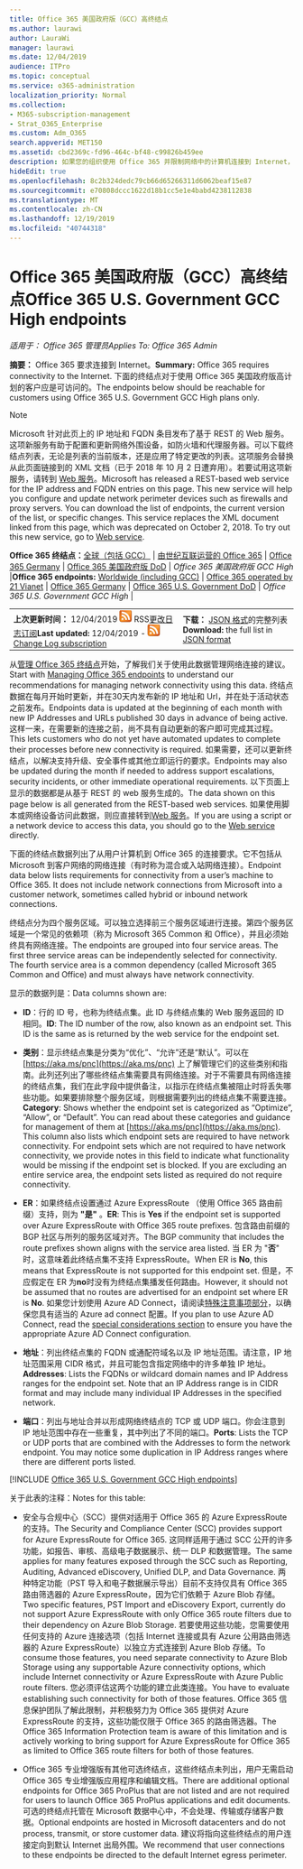 ```yaml
---
title: Office 365 美国政府版（GCC）高终结点
ms.author: laurawi
author: LauraWi
manager: laurawi
ms.date: 12/04/2019
audience: ITPro
ms.topic: conceptual
ms.service: o365-administration
localization_priority: Normal
ms.collection:
- M365-subscription-management
- Strat_O365_Enterprise
ms.custom: Adm_O365
search.appverid: MET150
ms.assetid: cbd2369c-fd96-464c-bf48-c99826b459ee
description: 如果您的组织使用 Office 365 并限制网络中的计算机连接到 Internet，则在下面将找到应包含在出站允许列表中的终结点（Fqdn、端口、Url、IPv4 和 IPv6 地址范围），以确保您的计算机可以成功使用 Office 365。
hideEdit: true
ms.openlocfilehash: 8c2b324dedc79cb66d65266311d6062beaf15e87
ms.sourcegitcommit: e70808dccc1622d18b1cc5e1e4babd4238112838
ms.translationtype: MT
ms.contentlocale: zh-CN
ms.lasthandoff: 12/19/2019
ms.locfileid: "40744318"
---
```

# <a name="office-365-us-government-gcc-high-endpoints"></a><span data-ttu-id="1d74f-103">Office 365 美国政府版（GCC）高终结点</span><span class="sxs-lookup"><span data-stu-id="1d74f-103">Office 365 U.S. Government GCC High endpoints</span></span>

 <span data-ttu-id="1d74f-104">*适用于： Office 365 管理员*</span><span class="sxs-lookup"><span data-stu-id="1d74f-104">*Applies To: Office 365 Admin*</span></span>

<span data-ttu-id="1d74f-105">**摘要：** Office 365 要求连接到 Internet。</span><span class="sxs-lookup"><span data-stu-id="1d74f-105">**Summary:** Office 365 requires connectivity to the Internet.</span></span> <span data-ttu-id="1d74f-106">下面的终结点对于使用 Office 365 美国政府版高计划的客户应是可访问的。</span><span class="sxs-lookup"><span data-stu-id="1d74f-106">The endpoints below should be reachable for customers using Office 365 U.S. Government GCC High plans only.</span></span>
  
> [!NOTE]
> <span data-ttu-id="1d74f-p102">Microsoft 针对此页上的 IP 地址和 FQDN 条目发布了基于 REST 的 Web 服务。这项新服务有助于配置和更新网络外围设备，如防火墙和代理服务器。可以下载终结点列表，无论是列表的当前版本，还是应用了特定更改的列表。这项服务会替换从此页面链接到的 XML 文档（已于 2018 年 10 月 2 日遭弃用）。若要试用这项新服务，请转到 [Web 服务](office-365-ip-web-service.md)。</span><span class="sxs-lookup"><span data-stu-id="1d74f-p102">Microsoft has released a REST-based web service for the IP address and FQDN entries on this page. This new service will help you configure and update network perimeter devices such as firewalls and proxy servers. You can download the list of endpoints, the current version of the list, or specific changes. This service replaces the XML document linked from this page, which was deprecated on October 2, 2018. To try out this new service, go to [Web service](office-365-ip-web-service.md).</span></span>
  
 <span data-ttu-id="1d74f-112">**Office 365 终结点：**[全球（包括 GCC）](urls-and-ip-address-ranges.md) | [由世纪互联运营的 Office 365](urls-and-ip-address-ranges-21vianet.md)  | [Office 365 Germany](office-365-germany-endpoints.md)  | [Office 365 美国政府版 DoD](office-365-u-s-government-dod-endpoints.md) | *Office 365 美国政府版 GCC High* |</span><span class="sxs-lookup"><span data-stu-id="1d74f-112">**Office 365 endpoints:** [Worldwide (including GCC)](urls-and-ip-address-ranges.md) | [Office 365 operated by 21 Vianet](urls-and-ip-address-ranges-21vianet.md)  | [Office 365 Germany](office-365-germany-endpoints.md)  | [Office 365 U.S. Government DoD](office-365-u-s-government-dod-endpoints.md) | *Office 365 U.S. Government GCC High* |</span></span>
  
|||
|:-----|:-----|
|<span data-ttu-id="1d74f-113">**上次更新时间：** 12/04/2019 ![-](media/5dc6bb29-25db-4f44-9580-77c735492c4b.png) RSS[更改日志订阅](https://endpoints.office.com/version/USGOVGCCHigh?allversions=true&format=rss&clientrequestid=b10c5ed1-bad1-445f-b386-b919946339a7)</span><span class="sxs-lookup"><span data-stu-id="1d74f-113">**Last updated:** 12/04/2019 - ![RSS](media/5dc6bb29-25db-4f44-9580-77c735492c4b.png) [Change Log subscription](https://endpoints.office.com/version/USGOVGCCHigh?allversions=true&format=rss&clientrequestid=b10c5ed1-bad1-445f-b386-b919946339a7)</span></span> <br/> |<span data-ttu-id="1d74f-114">**下载：** [JSON 格式](https://endpoints.office.com/endpoints/USGOVGCCHigh?clientrequestid=b10c5ed1-bad1-445f-b386-b919946339a7)的完整列表</span><span class="sxs-lookup"><span data-stu-id="1d74f-114">**Download:** the full list in [JSON format](https://endpoints.office.com/endpoints/USGOVGCCHigh?clientrequestid=b10c5ed1-bad1-445f-b386-b919946339a7)</span></span> <br/> |
   
 <span data-ttu-id="1d74f-115">从[管理 Office 365 终结点](managing-office-365-endpoints.md)开始，了解我们关于使用此数据管理网络连接的建议。</span><span class="sxs-lookup"><span data-stu-id="1d74f-115">Start with [Managing Office 365 endpoints](managing-office-365-endpoints.md) to understand our recommendations for managing network connectivity using this data.</span></span> <span data-ttu-id="1d74f-116">终结点数据在每月开始时更新，并在30天内发布新的 IP 地址和 Url，并在处于活动状态之前发布。</span><span class="sxs-lookup"><span data-stu-id="1d74f-116">Endpoints data is updated at the beginning of each month with new IP Addresses and URLs published 30 days in advance of being active.</span></span> <span data-ttu-id="1d74f-117">这样一来，在需要新的连接之前，尚不具有自动更新的客户即可完成其过程。</span><span class="sxs-lookup"><span data-stu-id="1d74f-117">This lets customers who do not yet have automated updates to complete their processes before new connectivity is required.</span></span> <span data-ttu-id="1d74f-118">如果需要，还可以更新终结点，以解决支持升级、安全事件或其他立即运行的要求。</span><span class="sxs-lookup"><span data-stu-id="1d74f-118">Endpoints may also be updated during the month if needed to address support escalations, security incidents, or other immediate operational requirements.</span></span> <span data-ttu-id="1d74f-119">以下页面上显示的数据都是从基于 REST 的 web 服务生成的。</span><span class="sxs-lookup"><span data-stu-id="1d74f-119">The data shown on this page below is all generated from the REST-based web services.</span></span> <span data-ttu-id="1d74f-120">如果使用脚本或网络设备访问此数据，则应直接转到[Web 服务](office-365-ip-web-service.md)。</span><span class="sxs-lookup"><span data-stu-id="1d74f-120">If you are using a script or a network device to access this data, you should go to the [Web service](office-365-ip-web-service.md) directly.</span></span>

<span data-ttu-id="1d74f-p104">下面的终结点数据列出了从用户计算机到 Office 365 的连接要求。它不包括从 Microsoft 到客户网络的网络连接（有时称为混合或入站网络连接）。</span><span class="sxs-lookup"><span data-stu-id="1d74f-p104">Endpoint data below lists requirements for connectivity from a user’s machine to Office 365. It does not include network connections from Microsoft into a customer network, sometimes called hybrid or inbound network connections.</span></span>

<span data-ttu-id="1d74f-p105">终结点分为四个服务区域。可以独立选择前三个服务区域进行连接。第四个服务区域是一个常见的依赖项（称为 Microsoft 365 Common 和 Office），并且必须始终具有网络连接。</span><span class="sxs-lookup"><span data-stu-id="1d74f-p105">The endpoints are grouped into four service areas. The first three service areas can be independently selected for connectivity. The fourth service area is a common dependency (called Microsoft 365 Common and Office) and must always have network connectivity.</span></span>

<span data-ttu-id="1d74f-126">显示的数据列是：</span><span class="sxs-lookup"><span data-stu-id="1d74f-126">Data columns shown are:</span></span>

- <span data-ttu-id="1d74f-p106">**ID**：行的 ID 号，也称为终结点集。此 ID 与终结点集的 Web 服务返回的 ID 相同。</span><span class="sxs-lookup"><span data-stu-id="1d74f-p106">**ID**: The ID number of the row, also known as an endpoint set. This ID is the same as is returned by the web service for the endpoint set.</span></span>

- <span data-ttu-id="1d74f-p107">**类别**：显示终结点集是分类为“优化”、“允许”还是“默认”。可以在 [https://aka.ms/pnc](https://aka.ms/pnc) 上了解管理它们的这些类别和指南。此列还列出了哪些终结点集需要具有网络连接。对于不需要具有网络连接的终结点集，我们在此字段中提供备注，以指示在终结点集被阻止时将丢失哪些功能。如果要排除整个服务区域，则根据需要列出的终结点集不需要连接。</span><span class="sxs-lookup"><span data-stu-id="1d74f-p107">**Category**: Shows whether the endpoint set is categorized as “Optimize”, “Allow”, or “Default”. You can read about these categories and guidance for management of them at [https://aka.ms/pnc](https://aka.ms/pnc). This column also lists which endpoint sets are required to have network connectivity. For endpoint sets which are not required to have network connectivity, we provide notes in this field to indicate what functionality would be missing if the endpoint set is blocked. If you are excluding an entire service area, the endpoint sets listed as required do not require connectivity.</span></span>

- <span data-ttu-id="1d74f-134">**ER**：如果终结点设置通过 Azure ExpressRoute （使用 Office 365 路由前缀）支持，则为 **"是"** 。</span><span class="sxs-lookup"><span data-stu-id="1d74f-134">**ER**: This is **Yes** if the endpoint set is supported over Azure ExpressRoute with Office 365 route prefixes.</span></span> <span data-ttu-id="1d74f-135">包含路由前缀的 BGP 社区与所列的服务区域对齐。</span><span class="sxs-lookup"><span data-stu-id="1d74f-135">The BGP community that includes the route prefixes shown aligns with the service area listed.</span></span> <span data-ttu-id="1d74f-136">当 ER 为 "**否**" 时，这意味着此终结点集不支持 ExpressRoute。</span><span class="sxs-lookup"><span data-stu-id="1d74f-136">When ER is **No**, this means that ExpressRoute is not supported for this endpoint set.</span></span> <span data-ttu-id="1d74f-137">但是，不应假定在 ER 为**no**时没有为终结点集播发任何路由。</span><span class="sxs-lookup"><span data-stu-id="1d74f-137">However, it should not be assumed that no routes are advertised for an endpoint set where ER is **No**.</span></span> <span data-ttu-id="1d74f-138">如果您计划使用 Azure AD Connect，请阅读[特殊注意事项部分](https://docs.microsoft.com/azure/active-directory/hybrid/reference-connect-instances#microsoft-azure-government)，以确保您具有适当的 Azure ad connect 配置。</span><span class="sxs-lookup"><span data-stu-id="1d74f-138">If you plan to use Azure AD Connect, read the [special considerations section](https://docs.microsoft.com/azure/active-directory/hybrid/reference-connect-instances#microsoft-azure-government) to ensure you have the appropriate Azure AD Connect configuration.</span></span>

- <span data-ttu-id="1d74f-p109">**地址**：列出终结点集的 FQDN 或通配符域名以及 IP 地址范围。请注意，IP 地址范围采用 CIDR 格式，并且可能包含指定网络中的许多单独 IP 地址。</span><span class="sxs-lookup"><span data-stu-id="1d74f-p109">**Addresses**: Lists the FQDNs or wildcard domain names and IP Address ranges for the endpoint set. Note that an IP Address range is in CIDR format and may include many individual IP Addresses in the specified network.</span></span>
 
- <span data-ttu-id="1d74f-p110">**端口**：列出与地址合并以形成网络终结点的 TCP 或 UDP 端口。你会注意到 IP 地址范围中存在一些重复，其中列出了不同的端口。</span><span class="sxs-lookup"><span data-stu-id="1d74f-p110">**Ports**: Lists the TCP or UDP ports that are combined with the Addresses to form the network endpoint. You may notice some duplication in IP Address ranges where there are different ports listed.</span></span>
 
[!INCLUDE [Office 365 U.S. Government GCC High endpoints](./includes/office-365-u.s.-government-gcc-high-endpoints.md)]

<span data-ttu-id="1d74f-143">关于此表的注释：</span><span class="sxs-lookup"><span data-stu-id="1d74f-143">Notes for this table:</span></span>

- <span data-ttu-id="1d74f-144">安全与合规中心（SCC）提供对适用于 Office 365 的 Azure ExpressRoute 的支持。</span><span class="sxs-lookup"><span data-stu-id="1d74f-144">The Security and Compliance Center (SCC) provides support for Azure ExpressRoute for Office 365.</span></span> <span data-ttu-id="1d74f-145">这同样适用于通过 SCC 公开的许多功能，如报告、审核、高级电子数据展示、统一 DLP 和数据管理。</span><span class="sxs-lookup"><span data-stu-id="1d74f-145">The same applies for many features exposed through the SCC such as Reporting, Auditing, Advanced eDiscovery, Unified DLP, and Data Governance.</span></span> <span data-ttu-id="1d74f-146">两种特定功能（PST 导入和电子数据展示导出）目前不支持仅具有 Office 365 路由筛选器的 Azure ExpressRoute，因为它们依赖于 Azure Blob 存储。</span><span class="sxs-lookup"><span data-stu-id="1d74f-146">Two specific features, PST Import and eDiscovery Export, currently do not support Azure ExpressRoute with only Office 365 route filters due to their dependency on Azure Blob Storage.</span></span> <span data-ttu-id="1d74f-147">若要使用这些功能，您需要使用任何支持的 Azure 连接选项（包括 Internet 连接或具有 Azure 公用路由筛选器的 Azure ExpressRoute）以独立方式连接到 Azure Blob 存储。</span><span class="sxs-lookup"><span data-stu-id="1d74f-147">To consume those features, you need separate connectivity to Azure Blob Storage using any supportable Azure connectivity options, which include Internet connectivity or Azure ExpressRoute with Azure Public route filters.</span></span> <span data-ttu-id="1d74f-148">您必须评估这两个功能的建立此类连接。</span><span class="sxs-lookup"><span data-stu-id="1d74f-148">You have to evaluate establishing such connectivity for both of those features.</span></span> <span data-ttu-id="1d74f-149">Office 365 信息保护团队了解此限制，并积极努力为 Office 365 提供对 Azure ExpressRoute 的支持，这些功能仅限于 Office 365 的路由筛选器。</span><span class="sxs-lookup"><span data-stu-id="1d74f-149">The Office 365 Information Protection team is aware of this limitation and is actively working to bring support for Azure ExpressRoute for Office 365 as limited to Office 365 route filters for both of those features.</span></span>

- <span data-ttu-id="1d74f-150">Office 365 专业增强版有其他可选终结点，这些终结点未列出，用户无需启动 Office 365 专业增强版应用程序和编辑文档。</span><span class="sxs-lookup"><span data-stu-id="1d74f-150">There are additional optional endpoints for Office 365 ProPlus that are not listed and are not required for users to launch Office 365 ProPlus applications and edit documents.</span></span> <span data-ttu-id="1d74f-151">可选的终结点托管在 Microsoft 数据中心中，不会处理、传输或存储客户数据。</span><span class="sxs-lookup"><span data-stu-id="1d74f-151">Optional endpoints are hosted in Microsoft datacenters and do not process, transmit, or store customer data.</span></span> <span data-ttu-id="1d74f-152">建议将指向这些终结点的用户连接定向到默认 Internet 出局外围。</span><span class="sxs-lookup"><span data-stu-id="1d74f-152">We recommend that user connections to these endpoints be directed to the default Internet egress perimeter.</span></span>

